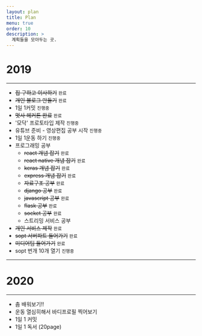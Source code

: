```yaml
---
layout: plan
title: Plan
menu: true
order: 10
description: >
  계획들을 모아두는 곳.
---
```


# 2019
---

* <del>집 구하고 이사하기</del>  ``완료``
* <del>개인 블로그 만들기</del>  ``완료``
* 1일 1커밋 ``진행중``
* <del>멋사 헤커톤 완료</del> ``완료``
* '모닥' 프로토타입 제작 ``진행중``
* 유튜브 준비 - 영상편집 공부 시작  ``진행중``
* 1일 1운동 하기 ``진행중``
* 프로그래밍 공부
    * <del>react 개념 잡기</del> ``완료``
    * <del>react native 개념 잡기</del> ``완료``
    * <del>keras 개념 잡기</del> ``완료``
    * <del>express 개념 잡기</del> ``완료``
    * <del>자료구조 공부</del> ``완료``
    * <del>django 공부</del> ``완료``
    * <del>javascript 공부</del> ``완료``
    * <del>flask 공부</del> ``완료``
    * <del>socket 공부</del> ``완료``
    * 스트리밍 서비스 공부
* <del>개인 서비스 제작</del> ``완료``
* <del>sopt 서버파트 들어가기</del> ``완료``
* <del>미디어팀 들어가기</del> ``완료``
* sopt 번개 10개 열기 ``진행중``

---

# 2020
---

* 춤 배워보기!!
* 운동 열심히해서 바디프로필 찍어보기
* 1일 1 커밋 
* 1일 1 독서 (20page)